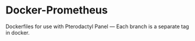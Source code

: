 # Docker-Prometheus
Dockerfiles for use with Pterodactyl Panel — Each branch is a separate tag in docker.
